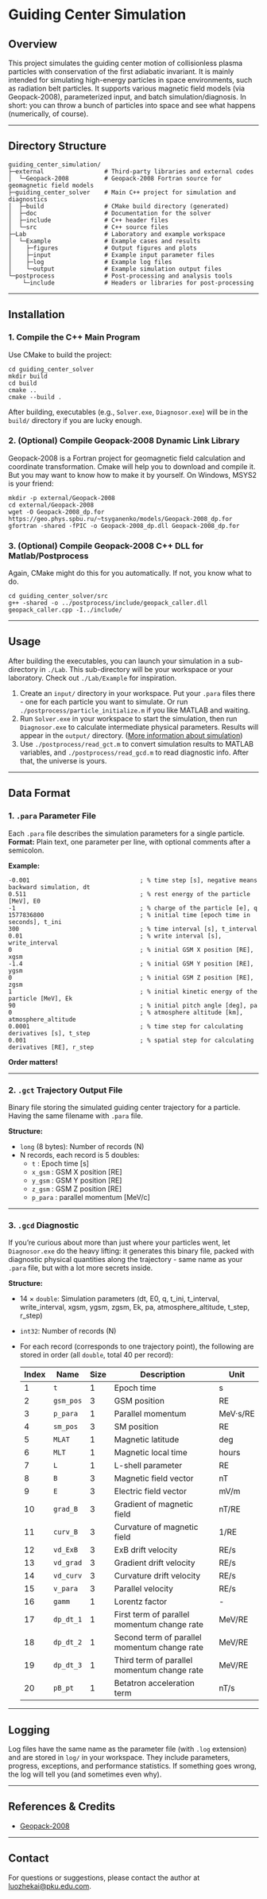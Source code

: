 # Guiding Center Simulation

## Overview

This project simulates the guiding center motion of collisionless plasma particles with conservation of the first adiabatic invariant. It is mainly intended for simulating high-energy particles in space environments, such as radiation belt particles. It supports various magnetic field models (via Geopack-2008), parameterized input, and batch simulation/diagnosis. In short: you can throw a bunch of particles into space and see what happens (numerically, of course).

---

## Directory Structure

```
guiding_center_simulation/
├─external                 # Third-party libraries and external codes
│  └─Geopack-2008          # Geopack-2008 Fortran source for geomagnetic field models
├─guiding_center_solver    # Main C++ project for simulation and diagnostics
│  ├─build                 # CMake build directory (generated)
│  ├─doc                   # Documentation for the solver
│  ├─include               # C++ header files
│  └─src                   # C++ source files
├─Lab                      # Laboratory and example workspace
│  └─Example               # Example cases and results
│    ├─figures             # Output figures and plots
│    ├─input               # Example input parameter files
│    ├─log                 # Example log files
│    └─output              # Example simulation output files
└─postprocess              # Post-processing and analysis tools
    └─include              # Headers or libraries for post-processing
```

---

## Installation

### 1. Compile the C++ Main Program

Use CMake to build the project:

```shell
cd guiding_center_solver
mkdir build
cd build
cmake ..
cmake --build .
```

After building, executables (e.g., `Solver.exe`, `Diagnosor.exe`) will be in the `build/` directory if you are lucky enough.

### 2. (Optional) Compile Geopack-2008 Dynamic Link Library

Geopack-2008 is a Fortran project for geomagnetic field calculation and coordinate transformation. Cmake will help you to download and compile it. But you may want to know how to make it by yourself. On Windows, MSYS2 is your friend:

```shell
mkdir -p external/Geopack-2008
cd external/Geopack-2008
wget -O Geopack-2008_dp.for https://geo.phys.spbu.ru/~tsyganenko/models/Geopack-2008_dp.for
gfortran -shared -fPIC -o Geopack-2008_dp.dll Geopack-2008_dp.for
```

### 3. (Optional) Compile Geopack-2008 C++ DLL for Matlab/Postprocess

Again, CMake might do this for you automatically. If not, you know what to do.

```shell
cd guiding_center_solver/src
g++ -shared -o ../postprocess/include/geopack_caller.dll geopack_caller.cpp -I../include/
```

---

## Usage

After building the executables, you can launch your simulation in a sub-directory in `./Lab`. This sub-directory will be your workspace or your laboratory. Check out `./Lab/Example` for inspiration.

1. Create an `input/` directory in your workspace. Put your `.para` files there - one for each particle you want to simulate. Or run `./postprocess/particle_initialize.m` if you like MATLAB and waiting.
2. Run `Solver.exe` in your workspace to start the simulation, then run `Diagnosor.exe` to calculate intermediate physical parameters. Results will appear in the `output/` directory. ([More information about simulation](./guiding_center_solver/doc/singular_particle.md))
3. Use `./postprocess/read_gct.m` to convert simulation results to MATLAB variables, and `./postprocess/read_gcd.m` to read diagnostic info. After that, the universe is yours.

---

## Data Format

### 1. `.para` Parameter File

Each `.para` file describes the simulation parameters for a single particle.  
**Format:** Plain text, one parameter per line, with optional comments after a semicolon.

**Example:**
```
-0.001                               ; % time step [s], negative means backward simulation, dt
0.511                                ; % rest energy of the particle [MeV], E0
-1                                   ; % charge of the particle [e], q
1577836800                           ; % initial time [epoch time in seconds], t_ini
300                                  ; % time interval [s], t_interval
0.01                                 ; % write interval [s], write_interval
0                                    ; % initial GSM X position [RE], xgsm
-1.4                                 ; % initial GSM Y position [RE], ygsm
0                                    ; % initial GSM Z position [RE], zgsm
1                                    ; % initial kinetic energy of the particle [MeV], Ek
90                                   ; % initial pitch angle [deg], pa
0                                    ; % atmosphere altitude [km], atmosphere_altitude
0.0001                               ; % time step for calculating derivatives [s], t_step
0.001                                ; % spatial step for calculating derivatives [RE], r_step

```
**Order matters!**

---

### 2. `.gct` Trajectory Output File

Binary file storing the simulated guiding center trajectory for a particle. Having the same filename with `.para` file.

**Structure:**
- `long` (8 bytes): Number of records (N)
- N records, each record is 5 doubles:
    - `t`      : Epoch time [s]
    - `x_gsm`  : GSM X position [RE]
    - `y_gsm`  : GSM Y position [RE]
    - `z_gsm`  : GSM Z position [RE]
    - `p_para` : parallel momentum [MeV/c]

---

### 3. `.gcd` Diagnostic

If you’re curious about more than just where your particles went, let `Diagnosor.exe` do the heavy lifting: it generates this binary file, packed with diagnostic physical quantities along the trajectory - same name as your `.para` file, but with a lot more secrets inside.

**Structure:**
- 14 × `double`: Simulation parameters (dt, E0, q, t_ini, t_interval, write_interval, xgsm, ygsm, zgsm, Ek, pa, atmosphere_altitude, t_step, r_step)
- `int32`: Number of records (N)
- For each record (corresponds to one trajectory point), the following are stored in order (all `double`, total 40 per record):

    | Index | Name         | Size | Description                                 | Unit         |
    |-------|--------------|------|---------------------------------------------|--------------|
    | 1     | `t`          | 1    | Epoch time                                  | s            |
    | 2     | `gsm_pos`    | 3    | GSM position                                | RE           |
    | 3     | `p_para`     | 1    | Parallel momentum                           | MeV·s/RE     |
    | 4     | `sm_pos`     | 3    | SM position                                 | RE           |
    | 5     | `MLAT`       | 1    | Magnetic latitude                           | deg          |
    | 6     | `MLT`        | 1    | Magnetic local time                         | hours        |
    | 7     | `L`          | 1    | L-shell parameter                           | RE           |
    | 8     | `B`          | 3    | Magnetic field vector                       | nT           |
    | 9     | `E`          | 3    | Electric field vector                       | mV/m         |
    | 10    | `grad_B`     | 3    | Gradient of magnetic field                  | nT/RE        |
    | 11    | `curv_B`     | 3    | Curvature of magnetic field                 | 1/RE         |
    | 12    | `vd_ExB`     | 3    | ExB drift velocity                          | RE/s         |
    | 13    | `vd_grad`    | 3    | Gradient drift velocity                     | RE/s         |
    | 14    | `vd_curv`    | 3    | Curvature drift velocity                    | RE/s         |
    | 15    | `v_para`     | 3    | Parallel velocity                           | RE/s         |
    | 16    | `gamm`       | 1    | Lorentz factor                              | -            |
    | 17    | `dp_dt_1`    | 1    | First term of parallel momentum change rate | MeV/RE       |
    | 18    | `dp_dt_2`    | 1    | Second term of parallel momentum change rate| MeV/RE       |
    | 19    | `dp_dt_3`    | 1    | Third term of parallel momentum change rate | MeV/RE       |
    | 20    | `pB_pt`      | 1    | Betatron acceleration term                  | nT/s         |

---

## Logging

Log files have the same name as the parameter file (with `.log` extension) and are stored in `log/` in your workspace. They include parameters, progress, exceptions, and performance statistics. If something goes wrong, the log will tell you (and sometimes even why).

---

## References & Credits

- [Geopack-2008](https://geo.phys.spbu.ru/~tsyganenko/Geopack-2008.html)

---

## Contact

For questions or suggestions, please contact the author at luozhekai@pku.edu.com.
